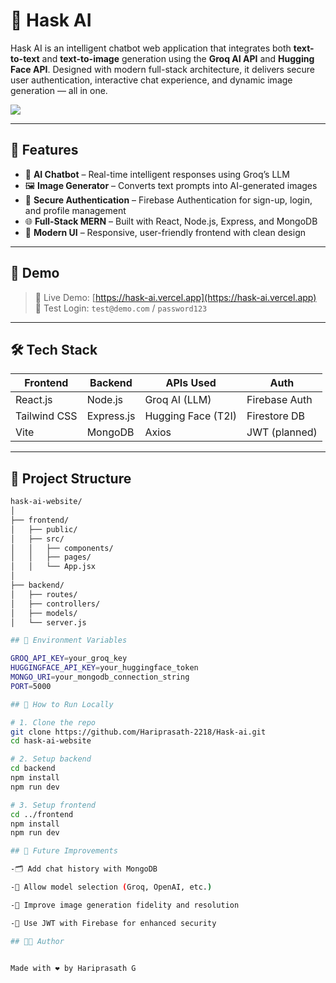 ﻿# 🤖 Hask AI

Hask AI is an intelligent chatbot web application that integrates both **text-to-text** and **text-to-image** generation using the **Groq AI API** and **Hugging Face API**. Designed with modern full-stack architecture, it delivers secure user authentication, interactive chat experience, and dynamic image generation — all in one.

<a href="https://hask-ai.vercel.app"><img src="[https://img.shields.io/github/followers/Madhan-785?label=Follow&style=social](https://ik.imagekit.io/48vn2y3yn/Hask.png?updatedAt=1754120210758)" /></a> <!-- Optional: replace with actual banner -->

---

## 🚀 Features

- 💬 **AI Chatbot** – Real-time intelligent responses using Groq’s LLM
- 🖼️ **Image Generator** – Converts text prompts into AI-generated images
- 🔐 **Secure Authentication** – Firebase Authentication for sign-up, login, and profile management
- 🌐 **Full-Stack MERN** – Built with React, Node.js, Express, and MongoDB
- 🎨 **Modern UI** – Responsive, user-friendly frontend with clean design

---

## 📸 Demo

> 🔗 Live Demo: [https://hask-ai.vercel.app](https://hask-ai.vercel.app)  
> 🔐 Test Login: `test@demo.com` / `password123`

---

## 🛠️ Tech Stack

| Frontend        | Backend        | APIs Used         | Auth             |
|-----------------|----------------|-------------------|------------------|
| React.js        | Node.js        | Groq AI (LLM)     | Firebase Auth    |
| Tailwind CSS    | Express.js     | Hugging Face (T2I)| Firestore DB     |
| Vite            | MongoDB        | Axios             | JWT (planned)    |

---

## 📁 Project Structure

```bash
hask-ai-website/
│
├── frontend/
│   ├── public/
│   ├── src/
│   │   ├── components/
│   │   ├── pages/
│   │   └── App.jsx
│
├── backend/
│   ├── routes/
│   ├── controllers/
│   ├── models/
│   └── server.js

## 🔐 Environment Variables

GROQ_API_KEY=your_groq_key
HUGGINGFACE_API_KEY=your_huggingface_token
MONGO_URI=your_mongodb_connection_string
PORT=5000

## 🧪 How to Run Locally

# 1. Clone the repo
git clone https://github.com/Hariprasath-2218/Hask-ai.git
cd hask-ai-website

# 2. Setup backend
cd backend
npm install
npm run dev

# 3. Setup frontend
cd ../frontend
npm install
npm run dev

## 🧠 Future Improvements

-🗂️ Add chat history with MongoDB

-🧠 Allow model selection (Groq, OpenAI, etc.)

-📸 Improve image generation fidelity and resolution

-🪪 Use JWT with Firebase for enhanced security

## 👨‍💻 Author


Made with ❤️ by Hariprasath G
